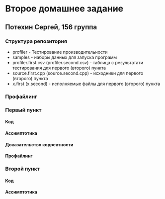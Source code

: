 # Второе домашнее задание
## Потехин Сергей, 156 группа

### Структура репозитория
+ profiler - Тестирование производительности
+ samples - наборы данных для запуска программ
+ profiler.first.csv (profiler.second.csv) - таблица с результатати тестирования для первого (второго) пункта
+ source.first.cpp (source.second.cpp) - исходники для первого (второго) пункта
+ x.first (x.second) - исполняемые файлы для первого (второго) пункта

### Профайлинг

### Первый пункт

#### Код

#### Ассимптотика

#### Доказательство корректности

#### Профайлинг

### Второй пункт

#### Код

#### Ассимптотика
